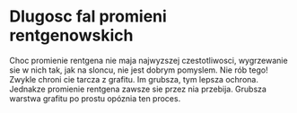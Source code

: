 # Dlugosc fal promieni rentgenowskich

Choc promienie rentgena nie maja najwyzszej czestotliwosci, wygrzewanie sie w
nich tak, jak na sloncu, nie jest dobrym pomyslem. Nie rób tego! Zwykle chroni
cie tarcza z grafitu. Im grubsza, tym lepsza ochrona. Jednakze promienie
rentgena zawsze sie przez nia przebija. Grubsza warstwa grafitu po prostu
opóznia ten proces.
